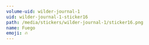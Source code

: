 ```yaml
---
volume-uid: wilder-journal-1
uid: wilder-journal-1-sticker16
path: /media/stickers/wilder-journal-1/sticker16.png
name: Fuego
emoji: 🔥
---
```

